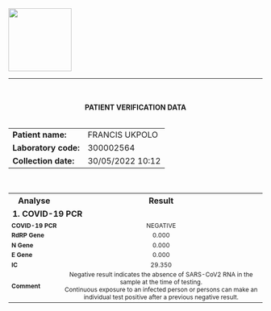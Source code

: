 <html>
<head>
<meta name="viewport" content="width=device-width, initial-scale=1">
</head>
  



<form id="mForm" name="mForm" onclick="javascript:formOnClick(this)" action="" method="" >
<div>
<img src="https://cloud.easymedical.ng/eAcouns/images/Client/acouns_Logo.jpg" style="width: 125px;">
</div>
<hr>
<br><br>
<div align="center"><b>PATIENT VERIFICATION DATA</b></div>
<br>
<div style="overflow-x:auto;">
<table width="100%" class="patientData">
<tr>
<td align="left" nowrap><b>Patient name:</b></td>
<td>FRANCIS UKPOLO</td>
</tr>
<tr>
<td align="left" nowrap><b>Laboratory code:<b/></td>
<td>300002564</td>
</tr>
<tr>
<td align="left" nowrap><b>Collection date:</b></td>
<td>30/05/2022 10:12</td>
</tr>
</table>
<br>
<table width="100%" class="patientResultData">
<tr>
<th align="center" nowrap><b>Analyse</b></th>
<th align="center" nowrap >Result</th>
</tr>
<tr>
<td class="patientResultInvestigation" align="left" nowrap colspan="2"><b>1. COVID-19 PCR <b/></td>
</tr>
<tr>
<td align="left" nowrap style="font-size: 12px;"><b>COVID-19 PCR <b/></td>
<td align="center" style="font-size: 12px;">NEGATIVE</td>
</tr>
<tr>
<td align="left" nowrap style="font-size: 12px;"><b>RdRP Gene<b/></td>
<td align="center" style="font-size: 12px;">0.000</td>
</tr>
<tr>
<td align="left" nowrap style="font-size: 12px;"><b>N Gene<b/></td>
<td align="center" style="font-size: 12px;">0.000</td>
</tr>
<tr>
<td align="left" nowrap style="font-size: 12px;"><b>E Gene<b/></td>
<td align="center" style="font-size: 12px;">0.000</td>
</tr>
<tr>
<td align="left" nowrap style="font-size: 12px;"><b>IC<b/></td>
<td align="center" style="font-size: 12px;">29.350</td>
</tr>
<tr>
<td align="left" nowrap style="font-size: 12px;"><b>Comment<b/></td>
<td align="center" style="font-size: 12px;">Negative result indicates the absence of SARS-CoV2 RNA in the sample at the time of testing.<br>Continuous exposure to an infected person or persons can make an individual test positive after a previous negative result.</td>
</tr>
</table>
<div>
</form>
</body>
</html>
